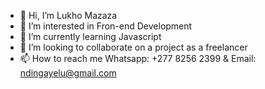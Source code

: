- 👋 Hi, I’m Lukho Mazaza
- 👀 I’m interested in Fron-end Development
- 🌱 I’m currently learning Javascript
- 💞️ I’m looking to collaborate on a project as a freelancer
- 📫 How to reach me Whatsapp: +277 8256 2399 & Email: ndingayelu@gmail.com

<!---
Lukho255/Lukho255 is a ✨ special ✨ repository because its `README.md` (this file) appears on your GitHub profile.
--->
